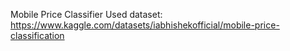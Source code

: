 Mobile Price Classifier
Used dataset: https://www.kaggle.com/datasets/iabhishekofficial/mobile-price-classification
